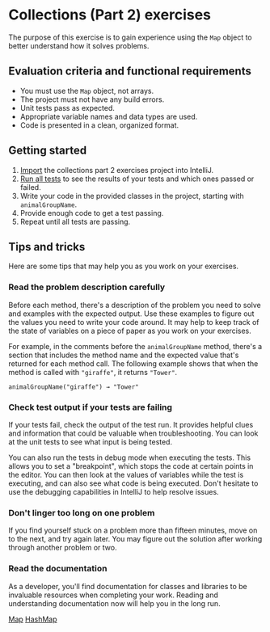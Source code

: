 # Collections (Part 2) exercises

The purpose of this exercise is to gain experience using the `Map` object to better understand how it solves problems.

## Evaluation criteria and functional requirements

* You must use the `Map` object, not arrays.
* The project must not have any build errors.
* Unit tests pass as expected.
* Appropriate variable names and data types are used.
* Code is presented in a clean, organized format.

## Getting started

1. [Import](https://book.techelevator.com/jpmc/content/guides/intellij.html#import-a-project) the collections part 2 exercises project into IntelliJ.
2. [Run all tests](https://book.techelevator.com/jpmc/content/guides/intellij.html#running-tests) to see the results of your tests and which ones passed or failed.
3. Write your code in the provided classes in the project, starting with `animalGroupName`.
4. Provide enough code to get a test passing.
5. Repeat until all tests are passing.

## Tips and tricks

Here are some tips that may help you as you work on your exercises.

### Read the problem description carefully

Before each method, there's a description of the problem you need to solve and examples with the expected output. Use these examples to figure out the values you need to write your code around. It may help to keep track of the state of variables on a piece of paper as you work on your exercises.

For example, in the comments before the `animalGroupName` method, there's a section that includes the method name and the expected value that's returned for each method call. The following example shows that when the method is called with `"giraffe"`, it returns `"Tower"`.

    animalGroupName("giraffe") → "Tower"

### Check test output if your tests are failing

If your tests fail, check the output of the test run. It provides helpful clues and information that could be valuable when troubleshooting. You can look at the unit tests to see what input is being tested.

You can also run the tests in debug mode when executing the tests. This allows you to set a "breakpoint", which stops the code at certain points in the editor. You can then look at the values of variables while the test is executing, and can also see what code is being executed. Don't hesitate to use the debugging capabilities in IntelliJ to help resolve issues.

### Don't linger too long on one problem

If you find yourself stuck on a problem more than fifteen minutes, move on to the next, and try again later. You may figure out the solution after working through another problem or two.

### Read the documentation

As a developer, you'll find documentation for classes and libraries to be invaluable resources when completing your work. Reading and understanding documentation now will help you in the long run.

[Map](https://docs.oracle.com/javase/8/docs/api/java/util/Map.html)
[HashMap](https://docs.oracle.com/javase/8/docs/api/java/util/HashMap.html)
